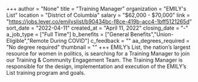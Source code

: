 +++
author = "None"
title = "Training Manager"
organization = "EMILY's List"
location = "District of Columbia"
salary = "$62,000 - $70,000"
link = "https://jobs.lever.co/emilyslist/b90434bc-f8ce-419b-acc4-1bff5121265d"
sort_date = "2022-04-11"
created_at = "April 11, 2022"
closing_date = "-"
a_job_type = ["Full Time"]
b_benefits = ["General Benefits","Union-Eligible","Remote During COVID"]
c_feedback = ""
aa_degrees_required = "No degree required"
thumbnail = ""
+++
EMILY’s List, the nation’s largest resource for women in politics, is searching for a Training Manager to join our Training & Community Engagement Team. The Training Manager is responsible for the design, implementation and execution of the EMILY’s List training program and goals. 
